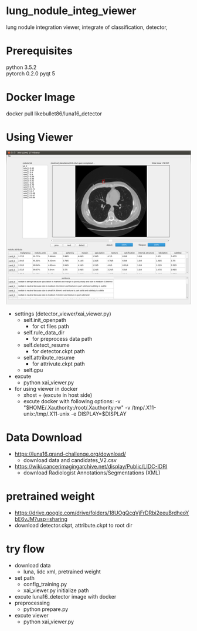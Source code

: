 # lung_nodule_integ_viewer
lung nodule integration viewer, integrate of classification, detector, 

# Prerequisites
python 3.5.2      
pytorch 0.2.0
pyqt 5

# Docker Image
docker pull likebullet86/luna16_detector

# Using Viewer
![ex_screenshot](./demo_img/lung_integ.png) 
- settings (detector_viewer/xai_viewer.py)
  - self.init_openpath
    - for ct files path 
  - self.rule_data_dir
    - for preprocess data path
  - self.detect_resume
    - for detector.ckpt path
  - self.attribute_resume
    - for attrivute.ckpt path
  - self.gpu
- excute
  - python xai_viewer.py
- for using viewer in docker
  - xhost + (excute in host side)
  - excute docker with following options:
    -v "$HOME/.Xauthority:/root/.Xauthority:rw"
    -v /tmp/.X11-unix:/tmp/.X11-unix
    -e DISPLAY=$DISPLAY 

# Data Download
 - https://luna16.grand-challenge.org/download/
   - download data and candidates_V2.csv
 - https://wiki.cancerimagingarchive.net/display/Public/LIDC-IDRI
   - download Radiologist Annotations/Segmentations (XML)
   
# pretrained weight
 - https://drive.google.com/drive/folders/18UOgQcqVjFrDRbi2eeuBrdheoYbE6vJM?usp=sharing
 - download detector.ckpt, attribute.ckpt to root dir
 
# try flow
 - download data
   - luna, lidc xml, pretrained weight
 - set path
   - config_training.py
   - xai_viewer.py initialize path
 - excute luna16_detector image with docker
 - preprocessing
   - python prepare.py
 - excute viewer
   - python xai_viewer.py
   

